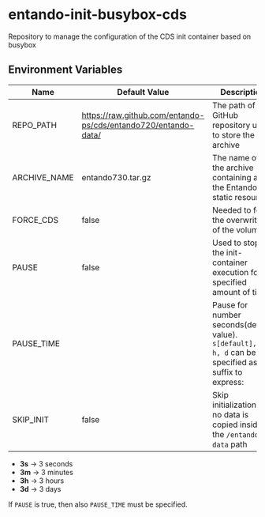 # entando-init-busybox-cds
Repository to manage the configuration of the CDS init container based on busybox

## Environment Variables

| Name      | Default Value                                                  | Description                                                 |
|-----------|----------------------------------------------------------------|-------------------------------------------------------------|
| REPO_PATH | https://raw.github.com/entando-ps/cds/entando720/entando-data/ | The path of the GitHub repository used to store the archive |
| ARCHIVE_NAME | entando730.tar.gz                                              | The name of the archive containing all the Entando static resources |
| FORCE_CDS | false                                                          | Needed to force the overwriting of the volume | 
| PAUSE   | false                                                          | Used to stop the init-container execution for a specified amount of time | SUSPEND_TIME |     | Pause for number
| PAUSE_TIME |                                                                | Pause for number seconds(default value). `s[default], m, h, d` can be specified as suffix to express:                  |
| SKIP_INIT | false | Skip initialization - no data is copied inside the `/entando-data` path |

- **3s** -> 3 seconds
- **3m** -> 3 minutes
- **3h** -> 3 hours
- **3d** -> 3 days




If `PAUSE` is true, then also `PAUSE_TIME` must be specified.
